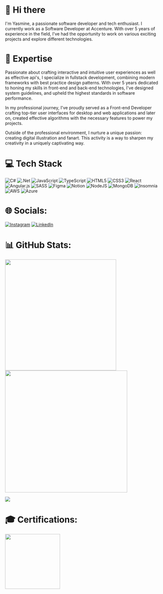 # 👋 Hi there

I'm Yasmine, a passionate software developer and tech enthusiast. I currently work as a Software Developer at Accenture.
With over 5 years of experience in the field, I've had the opportunity to work on various exciting projects and explore different technologies.

# 🚀 Expertise

Passionate about crafting interactive and intuitive user experiences as well as effective api's, I specialize in fullstack development, combining modern frameworks with best practice design patterns. With over 5 years dedicated to honing my skills in front-end and back-end technologies, I've designed system guidelines, and upheld the highest standards in software performance.

In my professional journey, I've proudly served as a Front-end Developer crafting top-tier user interfaces for desktop and web applications and later on, created effective algorithms with the necessary features to power my projects.

Outside of the professional environment, I nurture a unique passion: creating digital illustration and fanart. This activity is a way to sharpen my creativity in a uniquely captivating way.

# 💻 Tech Stack

![C#](https://img.shields.io/badge/c%23-%23239120.svg?style=for-the-badge&logo=c-sharp&logoColor=white) ![.Net](https://img.shields.io/badge/.NET-5C2D91?style=for-the-badge&logo=.net&logoColor=white) ![JavaScript](https://img.shields.io/badge/javascript-%23323330.svg?style=for-the-badge&logo=javascript&logoColor=%23F7DF1E) ![TypeScript](https://img.shields.io/badge/typescript-%23007ACC.svg?style=for-the-badge&logo=typescript&logoColor=white) ![HTML5](https://img.shields.io/badge/html5-%23E34F26.svg?style=for-the-badge&logo=html5&logoColor=white) ![CSS3](https://img.shields.io/badge/css3-%231572B6.svg?style=for-the-badge&logo=css3&logoColor=white) ![React](https://img.shields.io/badge/react-%2320232a.svg?style=for-the-badge&logo=react&logoColor=%2361DAFB) ![Angular.js](https://img.shields.io/badge/angular.js-%23E23237.svg?style=for-the-badge&logo=angularjs&logoColor=white) ![SASS](https://img.shields.io/badge/SASS-hotpink.svg?style=for-the-badge&logo=SASS&logoColor=white) ![Figma](https://img.shields.io/badge/figma-%23F24E1E.svg?style=for-the-badge&logo=figma&logoColor=white) ![Notion](https://img.shields.io/badge/Notion-%23000000.svg?style=for-the-badge&logo=notion&logoColor=white) ![NodeJS](https://img.shields.io/badge/node.js-6DA55F?style=for-the-badge&logo=node.js&logoColor=white) ![MongoDB](https://img.shields.io/badge/MongoDB-%234ea94b.svg?style=for-the-badge&logo=mongodb&logoColor=white) ![Insomnia](https://img.shields.io/badge/Insomnia-black?style=for-the-badge&logo=insomnia&logoColor=5849BE) ![AWS](https://img.shields.io/badge/AWS-%23FF9900.svg?style=for-the-badge&logo=amazon-aws&logoColor=white) ![Azure](https://img.shields.io/badge/azure-%230072C6.svg?style=for-the-badge&logo=microsoftazure&logoColor=white)

# 🌐 Socials:

[![Instagram](https://img.shields.io/badge/-Instagram-%23E4405F?style=for-the-badge&logo=instagram&logoColor=white)](https://instagram.com/castro.yasmine) [![LinkedIn](https://img.shields.io/badge/-LinkedIn-%230077B5?style=for-the-badge&logo=linkedin&logoColor=white)](https://linkedin.com/in/yasmine-fortes)

# 📊 GitHub Stats:

<img src="https://github-readme-stats-wheat-two-53.vercel.app/api?username=yascastro&theme=dracula&hide_border=false&include_all_commits=false&count_private=false"  width="364px" />                    <img src="https://github-readme-streak-stats.herokuapp.com/?user=yascastro&theme=dracula&hide_border=false"  width="400px" />



![](https://github-readme-stats-wheat-two-53.vercel.app/api/top-langs/?username=yascastro&theme=dracula&hide_border=false&include_all_commits=false&count_private=false&layout=compact)

# 🎓 Certifications:
<div>
  <img height="180em" src="https://github.com/a-lloma/a-lloma/assets/35180706/fbdbf793-5611-42bb-824a-19cc2a3fad02.png"/>
</div>
